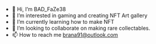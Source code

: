 - 👋 Hi, I’m BAD_FaZe38
- 👀 I’m interested in gaming and creating NFT Art gallery
- 🌱 I’m currently learning how to make NFT
- 💞️ I’m looking to collaborate on making rare collectables.
- 📫 How to reach me brana91@outlook.com

<!---
brana91/brana91 is a ✨ special ✨ repository because its `README.md` (this file) appears on your GitHub profile.
You can click the Preview link to take a look at your changes.
--->
